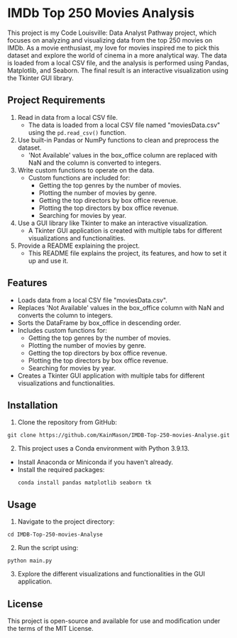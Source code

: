 # IMDb Top 250 Movies Analysis

This project is my Code Louisville: Data Analyst Pathway project, which focuses on analyzing and visualizing data from the top 250 movies on IMDb. As a movie enthusiast, my love for movies inspired me to pick this dataset and explore the world of cinema in a more analytical way. The data is loaded from a local CSV file, and the analysis is performed using Pandas, Matplotlib, and Seaborn. The final result is an interactive visualization using the Tkinter GUI library.

## Project Requirements

1. Read in data from a local CSV file.
   - The data is loaded from a local CSV file named "moviesData.csv" using the `pd.read_csv()` function.
2. Use built-in Pandas or NumPy functions to clean and preprocess the dataset.
   - 'Not Available' values in the box_office column are replaced with NaN and the column is converted to integers.
3. Write custom functions to operate on the data.
   - Custom functions are included for:
     - Getting the top genres by the number of movies.
     - Plotting the number of movies by genre.
     - Getting the top directors by box office revenue.
     - Plotting the top directors by box office revenue.
     - Searching for movies by year.
4. Use a GUI library like Tkinter to make an interactive visualization.
   - A Tkinter GUI application is created with multiple tabs for different visualizations and functionalities.
5. Provide a README explaining the project.
   - This README file explains the project, its features, and how to set it up and use it.

## Features

- Loads data from a local CSV file "moviesData.csv".
- Replaces 'Not Available' values in the box_office column with NaN and converts the column to integers.
- Sorts the DataFrame by box_office in descending order.
- Includes custom functions for:
  - Getting the top genres by the number of movies.
  - Plotting the number of movies by genre.
  - Getting the top directors by box office revenue.
  - Plotting the top directors by box office revenue.
  - Searching for movies by year.
- Creates a Tkinter GUI application with multiple tabs for different visualizations and functionalities.

## Installation

1. Clone the repository from GitHub:
  ```
git clone https://github.com/KainMason/IMDB-Top-250-movies-Analyse.git
  ```
2. This project uses a Conda environment with Python 3.9.13.
- Install Anaconda or Miniconda if you haven't already.
- Install the required packages:
  ```
  conda install pandas matplotlib seaborn tk
  ```

## Usage

1. Navigate to the project directory:
```
cd IMDB-Top-250-movies-Analyse
```
2. Run the script using:
```
python main.py
```
3. Explore the different visualizations and functionalities in the GUI application.

## License

This project is open-source and available for use and modification under the terms of the MIT License.

